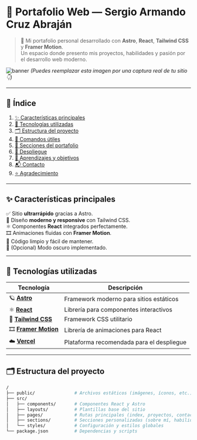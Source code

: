 # 🌟 **Portafolio Web — Sergio Armando Cruz Abraján**

> 🚀 Mi portafolio personal desarrollado con **Astro**, **React**, **Tailwind CSS** y **Framer Motion**.  
> Un espacio donde presento mis proyectos, habilidades y pasión por el desarrollo web moderno.

![banner](https://astro.build/assets/og-image.png)
*(Puedes reemplazar esta imagen por una captura real de tu sitio 👇)*

---

## 📑 **Índice**

1. [✨ Características principales](#-características-principales)  
2. [🧰 Tecnologías utilizadas](#-tecnologías-utilizadas)  
3. [🗂️ Estructura del proyecto](#️-estructura-del-proyecto)  
4. [🧞 Comandos útiles](#-comandos-útiles)  
5. [💼 Secciones del portafolio](#-secciones-del-portafolio)  
6. [🚀 Despliegue](#-despliegue)  
7. [🧠 Aprendizajes y objetivos](#-aprendizajes-y-objetivos)  
8. [📬 Contacto](#-contacto)  
9. [⭐ Agradecimiento](#-agradecimiento)

---

## ✨ **Características principales**

✅ Sitio **ultrarrápido** gracias a Astro.  
🎨 Diseño **moderno y responsive** con Tailwind CSS.  
⚛️ Componentes **React** integrados perfectamente.  
🎞️ Animaciones fluidas con **Framer Motion**.  
🧠 Código limpio y fácil de mantener.  
🌙 (Opcional) Modo oscuro implementado.  

---

## 🧰 **Tecnologías utilizadas**

| Tecnología | Descripción |
|-------------|--------------|
| 🪐 **[Astro](https://astro.build/)** | Framework moderno para sitios estáticos |
| ⚛️ **[React](https://react.dev/)** | Librería para componentes interactivos |
| 🎨 **[Tailwind CSS](https://tailwindcss.com/)** | Framework CSS utilitario |
| 🎞️ **[Framer Motion](https://www.framer.com/motion/)** | Librería de animaciones para React |
| ☁️ **[Vercel](https://vercel.com/)** | Plataforma recomendada para el despliegue |

---

## 🗂️ **Estructura del proyecto**

```bash
/
├── public/               # Archivos estáticos (imágenes, íconos, etc.)
├── src/
│   ├── components/       # Componentes React y Astro
│   ├── layouts/          # Plantillas base del sitio
│   ├── pages/            # Rutas principales (index, proyectos, contacto)
│   ├── sections/         # Secciones personalizadas (sobre mí, habilidades, etc.)
│   └── styles/           # Configuración y estilos globales
└── package.json          # Dependencias y scripts